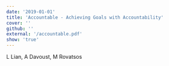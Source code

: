 ```yaml
---
date: '2019-01-01'
title: 'Accountable - Achieving Goals with Accountability'
cover: ''
github: ''
external: '/accountable.pdf'
show: 'true'
---
```


L Lian, A Davoust, M Rovatsos